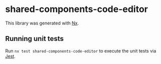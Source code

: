 # shared-components-code-editor

This library was generated with [Nx](https://nx.dev).

## Running unit tests

Run `nx test shared-components-code-editor` to execute the unit tests via [Jest](https://jestjs.io).
